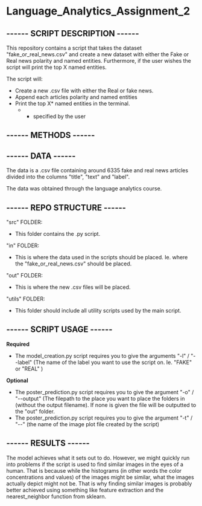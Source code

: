 # Language_Analytics_Assignment_2
## ------ SCRIPT DESCRIPTION ------
This repository contains a script that takes the dataset "fake_or_real_news.csv" and create a new dataset with either the Fake or Real news polarity and named entities. Furthermore, if the user wishes the script will print the top X named entities.

The script will:
- Create a new .csv file with either the Real or fake news.
- Append each articles polarity and named entities
- Print the top X* named entities in the terminal. 
  - * specified by the user

## ------ METHODS ------


## ------ DATA ------
The data is a .csv file containing around 6335 fake and real news articles divided into the columns "title", "text" and "label".

The data was obtained through the language analytics course.

## ------ REPO STRUCTURE ------
"src" FOLDER:
- This folder contains the .py script.

"in" FOLDER:
- This is where the data used in the scripts should be placed. Ie. where the "fake_or_real_news.csv" should be placed.

"out" FOLDER:
- This is where the new .csv files will be placed.

"utils" FOLDER:
- This folder should include all utility scripts used by the main script.

## ------ SCRIPT USAGE ------
**Required**
- The model_creation.py script requires you to give the arguments "-l" / "--label" (The name of the label you want to use the script on. Ie. "FAKE" or "REAL" )

**Optional**
- The poster_prediction.py script requires you to give the argument "-o" / "--output" (The filepath to the place you want to place the folders in (without the output filename). If none is given the file will be outputted to the "out" folder.
- The poster_prediction.py script requires you to give the argument "-t" / "--" (the name of the image plot file created by the script)

## ------ RESULTS ------
The model achieves what it sets out to do. However, we might quickly run into problems if the script is used to find similar images in the eyes of a human. That is because while the histograms (in other words the color concentrations and values) of the images might be similar, what the images actually depict might not be. That is why finding similar images is probably better achieved using something like feature extraction and the nearest_neighbor function from sklearn.
